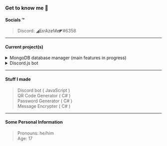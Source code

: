 ### Get to know me :thinking:

#### Socials :tm:
> Discord: ◢E̷r̷r̷A̷z̷e̷M̷e̷◤#6358<br>

***

#### Current project(s)
<details closed><summary>MongoDB database manager (main features in progress)</summary>

  > Connection management<br>
  > Add or remove documents and databases<br>
  > Connect to your MongoDB database using a "C#/.NET connect link"<br>
  > ...

</details>

<details closed><summary>Discord.js bot</summary>

  > Fun<br>
  > Music<br>
  > Fully customizable<br>
  > ...

</details>

***

#### Stuff I made
> Discord bot ( JavaScript )<br>
> QR Code Generator ( C# )<br>
> Password Generator ( C# )<br>
> Message Encrypter ( C# )

***

#### Some Personal Information
> Pronouns: he/him<br>
> Age: 17
